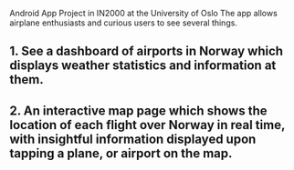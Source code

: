 
Android App Project in IN2000 at the University of Oslo
The app allows airplane enthusiasts and curious users to see several things. 
## 1. See a dashboard of airports in Norway which displays weather statistics and information at them.
## 2. An interactive map page which shows the location of each flight over Norway in real time, with insightful information displayed upon tapping a plane, or airport on the map. 
